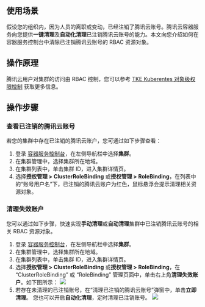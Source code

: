 

## 使用场景
假设您的组织内，因为人员的离职或变动，已经注销了腾讯云账号。腾讯云容器服务向您提供**一键清理**及**自动化清理**已注销腾讯云账号的能力。本文向您介绍如何在容器服务控制台中清除已注销腾讯云账号的 RBAC 资源对象。



## 操作原理

腾讯云用户对集群的访问由 RBAC 控制，您可以参考 [TKE Kuberentes 对象级权限控制](https://intl.cloud.tencent.com/document/product/457/37366) 获取更多信息。

## 操作步骤


### 查看已注销的腾讯云账号
若您的集群中存在已注销的腾讯云账户，您可通过如下步骤查看：
1. 登录 [容器服务控制台](https://console.cloud.tencent.com/tke2/cluster)，在左侧导航栏中选择**集群**。
2. 在集群管理中，选择集群所在地域。
3. 在集群列表中，单击集群 ID，进入集群详情页。
4. 选择**授权管理 > ClusterRoleBinding** 或**授权管理 > RoleBinding**，在列表中的“账号用户名”下，已注销的腾讯云账户为红色，鼠标悬浮会提示清理相关资源对象。





### 清理失效账户
您可以通过如下步骤，快速实现**手动清理**或**自动清理**集群中已注销腾讯云账号的相关 RBAC 资源对象。


1. 登录 [容器服务控制台](https://console.cloud.tencent.com/tke2/cluster)，在左侧导航栏中选择**集群**。
2. 在集群管理中，选择集群所在地域。
3. 在集群列表中，单击集群 ID，进入集群详情页。
4. 选择**授权管理 > ClusterRoleBinding** 或**授权管理 > RoleBinding**，在 “ClusterRoleBinding” 或 “RoleBinding” 管理页面中，单击右上角**清理失效账户**。如下图所示：
![](https://qcloudimg.tencent-cloud.cn/raw/e76cfa89e3692bbd9da428a1db20478c.png)
5. 若存在未清理的已注销账号，在“清理已注销的腾讯云账号”弹窗中，单击**立即清理**。
    您也可以开启**自动化清理**，定时清理已注销账号。
	![](https://qcloudimg.tencent-cloud.cn/raw/5bfec424ce0f445de5422ab566d1907b.png)
